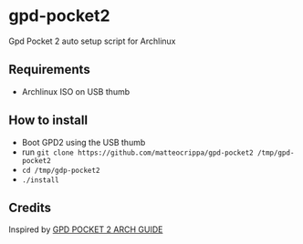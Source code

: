 # gpd-pocket2
Gpd Pocket 2 auto setup script for Archlinux

## Requirements

- Archlinux ISO on USB thumb


## How to install

- Boot GPD2 using the USB thumb
- run `git clone https://github.com/matteocrippa/gpd-pocket2 /tmp/gpd-pocket2`
- `cd /tmp/gdp-pocket2`
- `./install`

## Credits
Inspired by [GPD POCKET 2 ARCH GUIDE](https://github.com/joshskidmore/gpd-pocket-2-arch-guide)
